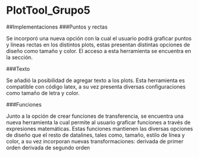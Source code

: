 # PlotTool_Grupo5 

##Implementaciones
###Puntos y rectas

Se incorporó una nueva opción con la cual el usuario podrá graficar puntos y líneas rectas en los distintos plots, estas presentan distintas opciones de diseño como tamaño y color. El acceso a esta herramienta se encuentra en la sección.

###Texto

Se añadió la posibilidad de agregar texto a los plots. Esta herramienta es compatible con código latex, a su vez presenta diversas configuraciones como tamaño de letra y color.

###Funciones

Junto a la opción de crear funciones de transferencia, se encuentra una nueva herramienta la cual permite al usuario graficar funciones a través de expresiones matemáticas. Estas funciones mantienen las diversas opciones de diseño que el resto de datalines, tales como, tamaño, estilo de línea y color, a su vez incorporan nuevas transformaciones:
derivada de primer orden
derivada de segundo orden
